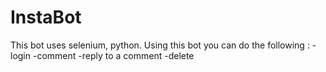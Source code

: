 # InstaBot
This bot uses selenium, python.
Using this bot you can do the following :
-login
-comment
-reply to a comment
-delete 